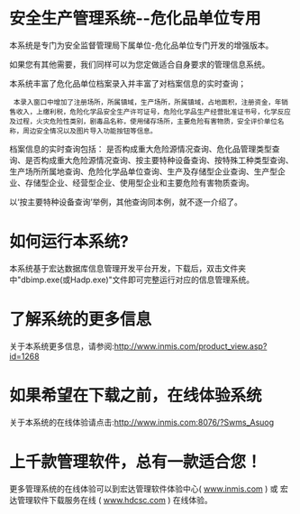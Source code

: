 # 安全生产管理系统--危化品单位专用

本系统是专门为安全监督管理局下属单位-危化品单位专门开发的增强版本。

 如果您有其他需要，我们同样可以为您定做适合自身要求的管理信息系统。

本系统丰富了危化品单位档案录入并丰富了对档案信息的实时查询；

     本录入窗口中增加了注册场所，所属镇域，生产场所，所属镇域，占地面积，注册资金，年销售收入，上缴利税，危险化学品安全生产许可证号，危险化学品生产经营批准证书号，化学反应及过程，火灾危险性类别，剧毒品名称，使用储存场所，主要危险有害物质，安全评价单位名称，周边安全情况以及图片导入功能按钮等信息。

档案信息的实时查询包括：
               是否构成重大危险源情况查询、危化品管理类型查询、是否构成重大危险源情况查询、按主要特种设备查询、按特殊工种类型查询、生产场所所属地查询、危险化学品单位查询、生产及存储型企业查询、生产型企业、存储型企业、经营型企业、使用型企业和主要危险有害物质查询。

以‘按主要特种设备查询’举例，其他查询同本例，就不逐一介绍了。

# 如何运行本系统?

本系统基于宏达数据库信息管理开发平台开发，下载后，双击文件夹中"dbimp.exe(或Hadp.exe)"文件即可完整运行对应的信息管理系统。

# 了解系统的更多信息

关于本系统更多信息，请参阅:http://www.inmis.com/product_view.asp?id=1268

# 如果希望在下载之前，在线体验系统

关于本系统的在线体验请点击:http://www.inmis.com:8076/?Swms_Asuog

# 上千款管理软件，总有一款适合您！

更多管理系统的在线体验可以到宏达管理软件体验中心( www.inmis.com ) 或 宏达管理软件下载服务在线 ( www.hdcsc.com ) 在线体验。

